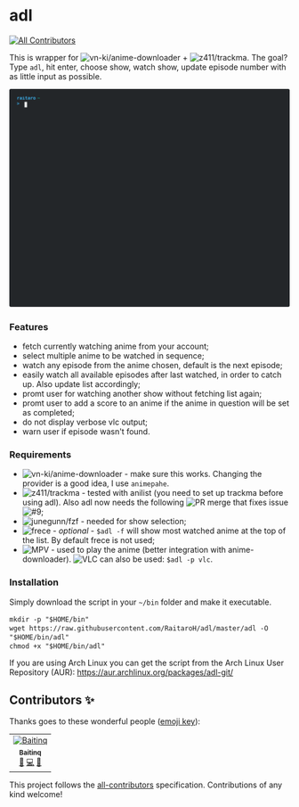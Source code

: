 # adl
[![All Contributors](https://img.shields.io/badge/all_contributors-1-orange.svg?style=flat-square)](#contributors-)

This is wrapper for ![vn-ki/anime-downloader](https://github.com/vn-ki/anime-downloader) + ![z411/trackma](https://github.com/z411/trackma). The goal? Type `adl`, hit enter, choose show, watch show, update episode number with as little input as possible.

![](./images/terminal.svg)

### Features

+ fetch currently watching anime from your account;
+ select multiple anime to be watched in sequence;
+ watch any episode from the anime chosen, default is the next episode;
+ easily watch all available episodes after last watched, in order to catch up. Also update list accordingly;
+ promt user for watching another show without fetching list again;
+ promt user to add a score to an anime if the anime in question will be set as completed;
+ do not display verbose vlc output;
+ warn user if episode wasn't found.

### Requirements

+ ![vn-ki/anime-downloader](https://github.com/vn-ki/anime-downloader/wiki/Installation) - make sure this works. Changing the provider is a good idea, I use `animepahe`.
+ ![z411/trackma](https://github.com/z411/trackma) - tested with anilist (you need to set up trackma before using adl). Also adl now needs the following ![PR merge](https://github.com/z411/trackma/commit/020c0a25637f7368e6c075bcbe67cd938a51b818) that fixes issue ![#9](https://github.com/RaitaroH/adl/issues/9);
+ ![junegunn/fzf](https://github.com/junegunn/fzf) - needed for show selection;
+ ![frece](https://github.com/SicariusNoctis/frece) - *optional* - `$adl -f` will show most watched anime at the top of the list. By default frece is not used;
+ ![MPV](https://mpv.io/) - used to play the anime (better integration with anime-downloader). ![VLC](https://www.videolan.org/vlc/) can also be used: `$adl -p vlc`.

### Installation

Simply download the script in your `~/bin` folder and make it executable.

```
mkdir -p "$HOME/bin"
wget https://raw.githubusercontent.com/RaitaroH/adl/master/adl -O "$HOME/bin/adl"
chmod +x "$HOME/bin/adl"
```
If you are using Arch Linux you can get the script from the Arch Linux User Repository (AUR): https://aur.archlinux.org/packages/adl-git/

## Contributors ✨

Thanks goes to these wonderful people ([emoji key](https://allcontributors.org/docs/en/emoji-key)):

<!-- ALL-CONTRIBUTORS-LIST:START - Do not remove or modify this section -->
<!-- prettier-ignore -->
<table>
  <tr>
    <td align="center"><a href="https://github.com/Baitinq"><img src="https://avatars0.githubusercontent.com/u/30861839?v=4" width="100px;" alt="Baitinq"/><br /><sub><b>Baitinq</b></sub></a><br /><a href="https://github.com/RaitaroH/adl/issues?q=author%3ABaitinq" title="Bug reports">🐛</a> <a href="https://github.com/RaitaroH/adl/commits?author=Baitinq" title="Code">💻</a> <a href="#ideas-Baitinq" title="Ideas, Planning, & Feedback">🤔</a></td>
  </tr>
</table>

<!-- ALL-CONTRIBUTORS-LIST:END -->

This project follows the [all-contributors](https://github.com/all-contributors/all-contributors) specification. Contributions of any kind welcome!

